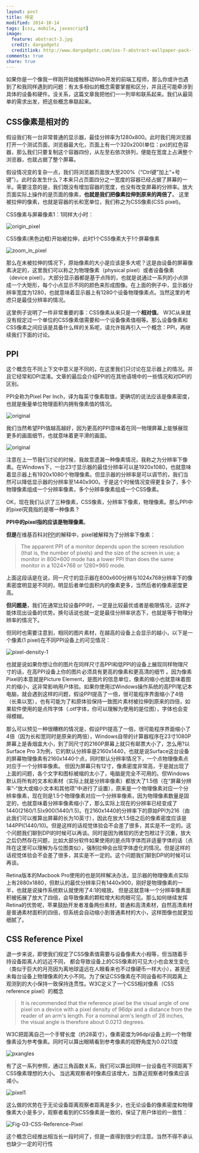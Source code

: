 ```yaml
---
layout: post
title: 待定
modified: 2014-10-14
tags: [css, mobile, javascript]
image:
  feature: abstract-3.jpg
  credit: dargadgetz
  creditlink: http://www.dargadgetz.com/ios-7-abstract-wallpaper-pack-for-iphone-5-and-ipod-touch-retina/
comments: true
share: true
---
```


如果你是一个像我一样刚开始接触移动Web开发的前端工程师，那么你或许也遇到了和我同样遇到的问题：有太多相似的概念需要掌握和区分，并且还可能牵涉到具体的设备和硬件。没关系，这篇文章我把他们一一列举和联系起来。我们从最简单的需求出发，把这些概念串联起来。

## CSS像素是相对的

假设我们有一台非常普通的显示器，最佳分辨率为1280x800。此时我们用浏览器打开一个测试页面，浏览器最大化，页面上有一个320x200(单位：px)的红色容器，那么我们只要复制这个容器四份，从左至右依次排列，便能在宽度上占满整个浏览器，也就占据了整个屏幕。

假设情况变的复杂一点，我们将浏览器页面放大至200%（“Ctrl键”加上“+号键”）。此时会发生什么？本来只占页面四分之一宽度的容器已经占据了屏幕的一半。需要注意的是，我们既没有增加容器的宽度，也没有改变屏幕的分辨率。放大页面实际上操作的是页面的像素，**也就是我们把像素拉伸到原来的两倍了**。 这里被拉伸的像素，也就是容器的长和宽单位，我们称之为CSS像素(CSS pixel)。

CSS像素与屏幕像素1：1同样大小时：

![origin_pixel](./images/ppi/csspixels_100.gif)

CSS像素(黑色边框)开始被拉伸，此时1个CSS像素大于1个屏幕像素

![zoom_in_pixel](./images/ppi/csspixels_in.gif)

那么在未被拉伸的情况下，原始像素的大小是应该是多大呢？这是由设备的屏幕像素决定的，这里我们可以称之为物理像素（physical pixel）或者设备像素（device pixel）。大部分显示器都是基于点阵的，也就是说通过一系列的小点排成一个大矩形，每个小点显示不同的颜色来形成图像。在上面的例子中，显示器分辨率宽度为1280，也就意味着显示器上有1280个设备物理像素点。当然这里的考虑只是最佳分辨率的情况。

这里例子说明了一件非常重要的事：CSS像素从来只是一个**相对值**。 W3C从来就没有规定过一个单位的CSS像素值需要和一个设备像素值相等。那么设备像素和CSS像素之间应该是具备什么样的关系呢，请允许我再引入一个概念：PPI，再继续我们下面的讨论。



## PPI

这个概念在不同上下文中意义是不同的，在这里我们只讨论在显示器上的情况。并且它经常和DPI混淆。文章的最后会介绍PPI的在其他语境中的一些情况和对DPI的区别。

PPI全称为Pixel Per Inch，译为每英寸像素取值，更确切的说法应该是像素密度，也就是衡量单位物理面积内拥有像素值的情况。

![original](./images/ppi/original.png)

我们当然希望PPI值越高越好，因为更高的PPI意味着在同一物理屏幕上能够展现更多的画面细节，也就意味着更平滑的画面。

![original](./images/ppi/original.jpg)


注意在上一节我们讨论的时候，我故意遗漏一种像素情况，我称之为分辨率下像素。在Windows下，一台23寸显示器的最佳分辨率可以是1920x1080，也就意味着显示器上有1920x1080个物理像素。但显示器的分辨率是可以调节的，我们当然可以降低显示器的分辨率至1440x900。于是这个时候情况变得更复杂了，多个物理像素组成一个分辨率像素，多个分辨率像素组成一个CSS像素。

OK，现在我们认识了三种像素，CSS像素，分辨率下像素，物理像素。那么PPI中的pixel究竟指的是哪一种像素？

**PPI中的pixel指的应该是物理像素**。

**但是**在维基百科对[PPI](http://en.wikipedia.org/wiki/Pixel_density)的解释中，pixel被解释为了分辨率下像素：

>The apparent PPI of a monitor depends upon the screen resolution (that is, the number of pixels) and the size of the screen in use; a monitor in 800×600 mode has a lower PPI than does the same monitor in a 1024×768 or 1280×960 mode.

上面这段话是在说，同一尺寸的显示器在800x600分辨与1024x768分辨率下的像素密度明显是不同的，明显后者单位面积内的像素更多，当然后者的像素密度更高。

**但问题是**，我们在通常比较设备PPI时，一定是比较最优或者是极限情况，这样才能体现出设备的优势。换句话说也就一定是最佳分辨率状态下，也就是等于物理分辨率的情况下。


但同时也需要注意到，相同的图片素材，在越高的设备上会显示的越小，以下是一个像素(1 pixel)在不同PPI设备上的可见情况：

![pixel-density-1](./images/ppi/pixel-density-1.png)

也就是说如果你想让你的图片在同样尺寸高PPI和低PPI的设备上展现同样物理尺寸的话，在高PPI设备上你的图片必须具有更高的像素和更高清的细节
。因为像素Pixel的本意就是Picture Element，是图片的信息单位，像素的缩小也就意味着图片的缩小，这非常影响用户体验。如果你使用过Windows操作系统的高PPI笔记本电脑，就会遇到这样的问题，假设PPI提高了一倍，很可能程序界面缩小了4倍（长乘以宽），也有可能为了和原体验保持一致图片素材被拉伸到原来的四倍，如果软件使用的是点阵字体（.otf字体，你可以理解为使用的是位图），字体也会变得模糊。

那么可以预见一种很糟糕的情况是，假设PPI提高了一倍，很可能程序界面缩小了4倍（因为长和宽同时是原来的两倍），Windows自带的计算器程序在23寸1080P屏幕上是香烟盒大小，到了同尺寸的2160P屏幕上就只有邮票大小了，怎么用?以Surface Pro 3为例，它的默认分辨率是2160x1440，也就是说Surface这台设备的屏幕物理像素有2160x1440个点，同时默认分辨率情况下，一个点物理像素点对应于一个分辨率像素。 但因为屏幕只有12寸，像素密度非常高，于是就出现了上面的问题，各个文字和图标被缩的太小了，电脑是完全不可用的。但Windows默认将所有的文本和素材（实际上就是分辨率像素）都放大了1.5倍（在“屏幕分辨率”-“放大或缩小文本和其他项”中进行了设置），原来是一个物理像素对应一个分辨率像素，现在则是1.5个物理像素对应一个分辨率像素，因为物理像素数量是固定的，也就意味着分辨率像素缩小了，那么实际上现在的分辨率已经变成了1440(2160/1.5)x900(1440/1.5)。在2160x1440的分辨率下的原始PPI为216（由此我们可以推算出屏幕的长为10英寸），因此在放大1.5倍之后的像素密度应该是144PPI(1440/10)。但是这样的话视觉体验会不会差了很多，其实是不一定的。这个问题我们聊到DPI的时候可以再谈。同时是因为微软的历史包袱过于沉重，放大之后仍然存在问题，比如大部分软件如果使用的是点阵字体而非适量字体的话（点阵在这里可以理解为与位图类似），强制拉伸会出现字体虚化的情况。但是这样的话视觉体验会不会差了很多，其实是不一定的。这个问题我们聊到DPI的时候可以再谈。

Retina版本的Macbook Pro使用的也是同样解决办法，显示器的物理像素点实际上有2880x1880，但默认的最优分辨率只有1440x900，刚好是物理像素的一半，也就是说操作系统默认就使用了4:1的缩放。	但是这就意味一个分辨率像素面积被拓展了放大了四倍，会导致像素的颗粒增大和肉眼可见。那么如何继续发挥Retina的优势呢，苹果鼓励开发者准备两份素材，普通和高清素材，自然高清素材是普通素材面积的四倍，但系统会自动缩小到普通素材的大小，这样图像也就更加细腻了。



## CSS Reference Pixel

退一步来说，即使我们规定了CSS像素值需要与设备像素大小相等，但当随着手持设备距离人的远近不同， 都会导致设备上的CSS像素的可见大小也会发生变化（类似于巨大的月亮因为离地球遥远在人眼看来也不过像硬币一样大小），甚至还未每台设备上物理像素的大小不同。为了保证CSS像素在不同设备和不同距离上观测到的大小保持一致保持连贯性。W3C定义了一个CSS相对像素（CSS reference pixel）的概念

> It is recommended that the reference pixel be the visual angle of one pixel on a device with a pixel density of 96dpi and a distance from the reader of an arm's length. For a nominal arm's length of 28 inches, the visual angle is therefore about 0.0213 degrees.


W3C把距离自己一个手臂长度（约28英寸），像素密度为96dpi设备上的一个物理像素设为参考像素。同时可以算出眼睛看到参考像素的视野角度为0.0213度

![pxangles](./images/ppi/pxangles.png)

有了这一系列参照，通过三角函数关系，我们可以算出同样一台设备在不同距离下CSS像素理想的大小。 当远离观察者时像素应该增大，当靠近观察者时像素应该减小。

![pixel1](./images/ppi/pixel1.png)

这么做的优势在于无论设备距离观察者距离是多少，也无论设备的像素密度和物理像素大小是多少，观察者看到的CSS像素是一致的，保证了用户体验的一致性：

![Fig-03-CSS-Reference-Pixel](./images/ppi/Fig-03-CSS-Reference-Pixel.jpg)

这个概念已经推出相当长一段时间了，但是一直得到很少的注意。当然不得不承认也缺少一定的可行性














